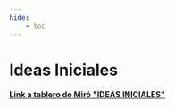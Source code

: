 ```yaml
---
hide:
    - toc
---
```


# Ideas Iniciales

**[Link a tablero de Miró "IDEAS INICIALES"](https://miro.com/app/board/uXjVKHP9YvI=/?moveToWidget=3458764598828210197&cot=14)**
